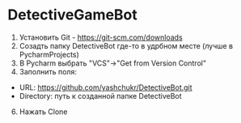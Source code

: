 # DetectiveGameBot
1. Установить Git - https://git-scm.com/downloads
2. Созадть папку DetectiveBot где-то в удрбном месте (лучше в PycharmProjects)
3. В Pycharm выбрать "VCS"->"Get from Version Control"
4. Заполнить поля: 
  - URL: https://github.com/yashchukr/DetectiveBot.git
  - Directory: путь к созданной папке DetectiveBot
6. Нажать Clone
